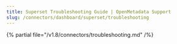 ```yaml
---
title: Superset Troubleshooting Guide | OpenMetadata Support
slug: /connectors/dashboard/superset/troubleshooting
---
```


{% partial file="/v1.8/connectors/troubleshooting.md" /%}
